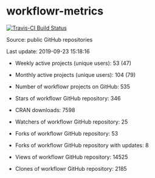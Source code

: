 
<!-- README.md is generated from README.Rmd. Please edit that file -->
workflowr-metrics
=================

[![Travis-CI Build Status](https://travis-ci.org/workflowr/workflowr-metrics.svg?branch=master)](https://travis-ci.org/workflowr/workflowr-metrics)

Source: public GitHub repositories

Last update: 2019-09-23 15:18:16

-   Weekly active projects (unique users): 53 (47)

-   Monthly active projects (unique users): 104 (79)

-   Number of workflowr projects on GitHub: 535

-   Stars of workflowr GitHub repository: 346

-   CRAN downloads: 7598

-   Watchers of workflowr GitHub repository: 25

-   Forks of workflowr GitHub repository: 53

-   Forks of workflowr GitHub repository with updates: 8

-   Views of workflowr GitHub repository: 14525

-   Clones of workflowr GitHub repository: 2185
